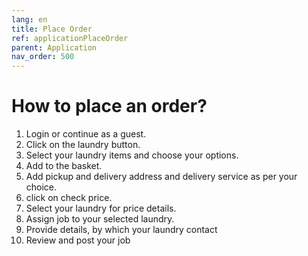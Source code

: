 ```yaml
---
lang: en
title: Place Order
ref: applicationPlaceOrder
parent: Application
nav_order: 500
---
```


# How to place an order?
1. Login or continue as a guest.
1. Click on the laundry button.
1. Select your laundry items and choose your options.
1. Add to the basket.
1. Add pickup and delivery address and delivery service as per your choice.
1. click on check price.
1. Select your laundry for price details.
1. Assign job to your selected laundry.
1. Provide details, by which your laundry contact
1. Review and post your job